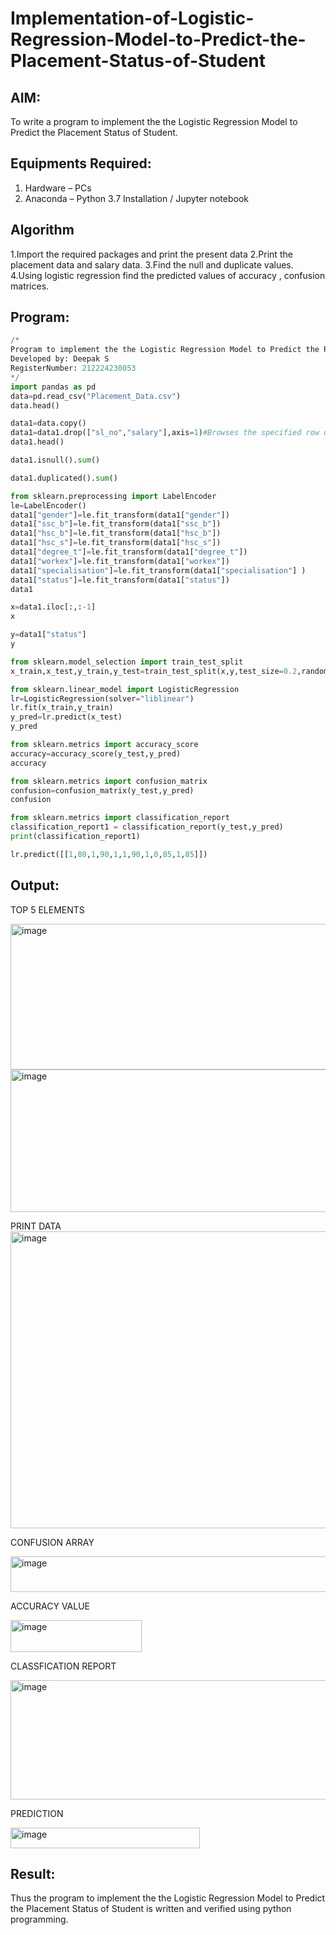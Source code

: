 # Implementation-of-Logistic-Regression-Model-to-Predict-the-Placement-Status-of-Student

## AIM:
To write a program to implement the the Logistic Regression Model to Predict the Placement Status of Student.

## Equipments Required:
1. Hardware – PCs
2. Anaconda – Python 3.7 Installation / Jupyter notebook

## Algorithm
1.Import the required packages and print the present data
2.Print the placement data and salary data.
3.Find the null and duplicate values.
4.Using logistic regression find the predicted values of accuracy , confusion matrices.  

## Program:
```python
/*
Program to implement the the Logistic Regression Model to Predict the Placement Status of Student.
Developed by: Deepak S
RegisterNumber: 212224230053
*/
import pandas as pd
data=pd.read_csv("Placement_Data.csv")
data.head()

data1=data.copy()
data1=data1.drop(["sl_no","salary"],axis=1)#Browses the specified row or column
data1.head()

data1.isnull().sum()

data1.duplicated().sum()

from sklearn.preprocessing import LabelEncoder
le=LabelEncoder()
data1["gender"]=le.fit_transform(data1["gender"])
data1["ssc_b"]=le.fit_transform(data1["ssc_b"])
data1["hsc_b"]=le.fit_transform(data1["hsc_b"])
data1["hsc_s"]=le.fit_transform(data1["hsc_s"])
data1["degree_t"]=le.fit_transform(data1["degree_t"])
data1["workex"]=le.fit_transform(data1["workex"])
data1["specialisation"]=le.fit_transform(data1["specialisation"] )     
data1["status"]=le.fit_transform(data1["status"])
data1 

x=data1.iloc[:,:-1]
x

y=data1["status"]
y

from sklearn.model_selection import train_test_split
x_train,x_test,y_train,y_test=train_test_split(x,y,test_size=0.2,random_state=0)

from sklearn.linear_model import LogisticRegression
lr=LogisticRegression(solver="liblinear")
lr.fit(x_train,y_train)
y_pred=lr.predict(x_test)
y_pred

from sklearn.metrics import accuracy_score
accuracy=accuracy_score(y_test,y_pred)
accuracy

from sklearn.metrics import confusion_matrix
confusion=confusion_matrix(y_test,y_pred)
confusion

from sklearn.metrics import classification_report
classification_report1 = classification_report(y_test,y_pred)
print(classification_report1)

lr.predict([[1,80,1,90,1,1,90,1,0,85,1,85]])

```

## Output:
TOP 5 ELEMENTS

<img width="1454" height="233" alt="image" src="https://github.com/user-attachments/assets/1956c8cd-5b47-4cc4-8897-e745a9a709f3" />

<img width="1451" height="228" alt="image" src="https://github.com/user-attachments/assets/1c02610f-0b9a-423c-9c96-11ea3669c562" />


PRINT DATA
<img width="1448" height="475" alt="image" src="https://github.com/user-attachments/assets/f5fde3c4-d019-4b4d-b952-5e87c97ba404" />

CONFUSION ARRAY

<img width="1451" height="57" alt="image" src="https://github.com/user-attachments/assets/a361fbdd-37c8-447a-9f5b-86912415546b" />

ACCURACY VALUE

<img width="210" height="51" alt="image" src="https://github.com/user-attachments/assets/5a43ebd3-5518-42b2-a14b-ff59395d7aed" />

CLASSFICATION REPORT

<img width="1446" height="191" alt="image" src="https://github.com/user-attachments/assets/555571d3-5696-4586-bf36-dbdd64b90bd4" />

PREDICTION

<img width="303" height="33" alt="image" src="https://github.com/user-attachments/assets/d972b3cf-aa8e-4b1e-9a10-90cc5e6a6c08" />


## Result:
Thus the program to implement the the Logistic Regression Model to Predict the Placement Status of Student is written and verified using python programming.
